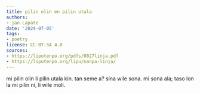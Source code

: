```yaml
---
title: pilin olin en pilin utala
authors:
- jan Lapate
date: '2024-07-05'
tags:
- poetry
license: CC-BY-SA 4.0
sources:
- https://liputenpo.org/pdfs/0027linja.pdf
- https://liputenpo.org/lipu/nanpa-linja/
---
```


mi pilin olin li pilin utala kin. tan seme a? sina wile sona. mi sona ala; taso lon la mi pilin ni, li wile moli.